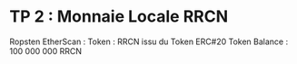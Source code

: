 TP 2 : Monnaie Locale RRCN 
=====

Ropsten EtherScan : 
Token : RRCN  issu du Token ERC#20
Token Balance : 100 000 000 RRCN 

